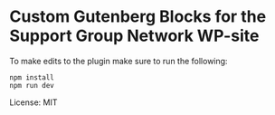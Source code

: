 # Custom Gutenberg Blocks for the Support Group Network WP-site

To make edits to the plugin make sure to run the following:

```
npm install
npm run dev
```

License: MIT